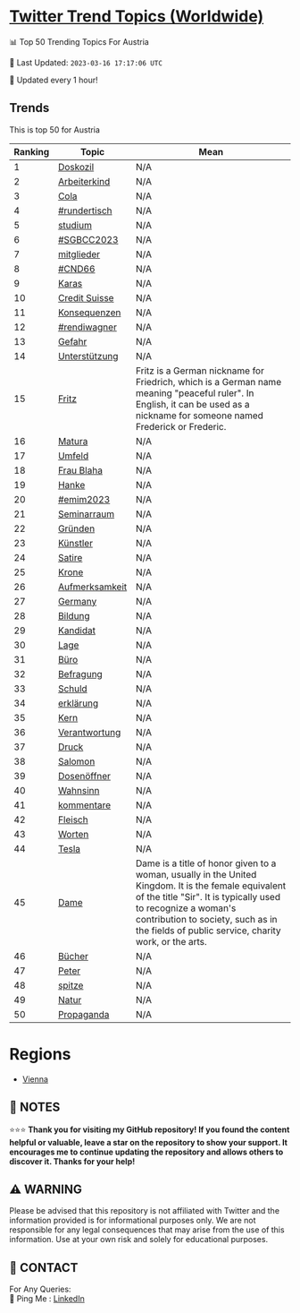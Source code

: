 [Twitter Trend Topics (Worldwide)](https://github.com/ErcinDedeoglu/Twitter-Trend-Topics)
==========


📊 Top 50 Trending Topics For Austria

📆 Last Updated: `2023-03-16 17:17:06 UTC`

🔧 Updated every 1 hour!


## Trends

This is top 50 for Austria

| Ranking | Topic | Mean |
| ------- | ------------ | ------------ |
| 1 | [Doskozil](http://twitter.com/search?q=Doskozil) | N/A |
| 2 | [Arbeiterkind](http://twitter.com/search?q=Arbeiterkind) | N/A |
| 3 | [Cola](http://twitter.com/search?q=Cola) | N/A |
| 4 | [#rundertisch](http://twitter.com/search?q=%23rundertisch) | N/A |
| 5 | [studium](http://twitter.com/search?q=studium) | N/A |
| 6 | [#SGBCC2023](http://twitter.com/search?q=%23SGBCC2023) | N/A |
| 7 | [mitglieder](http://twitter.com/search?q=mitglieder) | N/A |
| 8 | [#CND66](http://twitter.com/search?q=%23CND66) | N/A |
| 9 | [Karas](http://twitter.com/search?q=Karas) | N/A |
| 10 | [Credit Suisse](http://twitter.com/search?q=Credit+Suisse) | N/A |
| 11 | [Konsequenzen](http://twitter.com/search?q=Konsequenzen) | N/A |
| 12 | [#rendiwagner](http://twitter.com/search?q=%23rendiwagner) | N/A |
| 13 | [Gefahr](http://twitter.com/search?q=Gefahr) | N/A |
| 14 | [Unterstützung](http://twitter.com/search?q=Unterst%c3%bctzung) | N/A |
| 15 | [Fritz](http://twitter.com/search?q=Fritz) | Fritz is a German nickname for Friedrich, which is a German name meaning "peaceful ruler". In English, it can be used as a nickname for someone named Frederick or Frederic. |
| 16 | [Matura](http://twitter.com/search?q=Matura) | N/A |
| 17 | [Umfeld](http://twitter.com/search?q=Umfeld) | N/A |
| 18 | [Frau Blaha](http://twitter.com/search?q=Frau+Blaha) | N/A |
| 19 | [Hanke](http://twitter.com/search?q=Hanke) | N/A |
| 20 | [#emim2023](http://twitter.com/search?q=%23emim2023) | N/A |
| 21 | [Seminarraum](http://twitter.com/search?q=Seminarraum) | N/A |
| 22 | [Gründen](http://twitter.com/search?q=Gr%c3%bcnden) | N/A |
| 23 | [Künstler](http://twitter.com/search?q=K%c3%bcnstler) | N/A |
| 24 | [Satire](http://twitter.com/search?q=Satire) | N/A |
| 25 | [Krone](http://twitter.com/search?q=Krone) | N/A |
| 26 | [Aufmerksamkeit](http://twitter.com/search?q=Aufmerksamkeit) | N/A |
| 27 | [Germany](http://twitter.com/search?q=Germany) | N/A |
| 28 | [Bildung](http://twitter.com/search?q=Bildung) | N/A |
| 29 | [Kandidat](http://twitter.com/search?q=Kandidat) | N/A |
| 30 | [Lage](http://twitter.com/search?q=Lage) | N/A |
| 31 | [Büro](http://twitter.com/search?q=B%c3%bcro) | N/A |
| 32 | [Befragung](http://twitter.com/search?q=Befragung) | N/A |
| 33 | [Schuld](http://twitter.com/search?q=Schuld) | N/A |
| 34 | [erklärung](http://twitter.com/search?q=erkl%c3%a4rung) | N/A |
| 35 | [Kern](http://twitter.com/search?q=Kern) | N/A |
| 36 | [Verantwortung](http://twitter.com/search?q=Verantwortung) | N/A |
| 37 | [Druck](http://twitter.com/search?q=Druck) | N/A |
| 38 | [Salomon](http://twitter.com/search?q=Salomon) | N/A |
| 39 | [Dosenöffner](http://twitter.com/search?q=Dosen%c3%b6ffner) | N/A |
| 40 | [Wahnsinn](http://twitter.com/search?q=Wahnsinn) | N/A |
| 41 | [kommentare](http://twitter.com/search?q=kommentare) | N/A |
| 42 | [Fleisch](http://twitter.com/search?q=Fleisch) | N/A |
| 43 | [Worten](http://twitter.com/search?q=Worten) | N/A |
| 44 | [Tesla](http://twitter.com/search?q=Tesla) | N/A |
| 45 | [Dame](http://twitter.com/search?q=Dame) | Dame is a title of honor given to a woman, usually in the United Kingdom. It is the female equivalent of the title "Sir". It is typically used to recognize a woman's contribution to society, such as in the fields of public service, charity work, or the arts. |
| 46 | [Bücher](http://twitter.com/search?q=B%c3%bccher) | N/A |
| 47 | [Peter](http://twitter.com/search?q=Peter) | N/A |
| 48 | [spitze](http://twitter.com/search?q=spitze) | N/A |
| 49 | [Natur](http://twitter.com/search?q=Natur) | N/A |
| 50 | [Propaganda](http://twitter.com/search?q=Propaganda) | N/A |



# Regions

* [Vienna](</Austria/Vienna.md>)



## 📝 NOTES

⭐⭐⭐ **Thank you for visiting my GitHub repository! If you found the content helpful or valuable, leave a star on the repository to show your support. It encourages me to continue updating the repository and allows others to discover it. Thanks for your help!**


## ⚠️ WARNING

Please be advised that this repository is not affiliated with Twitter and the information provided is for informational purposes only. We are not responsible for any legal consequences that may arise from the use of this information. Use at your own risk and solely for educational purposes.


## 📨 CONTACT

 For Any Queries:  
            🏓 Ping Me : [LinkedIn](https://www.linkedin.com/in/ercindedeoglu/)

